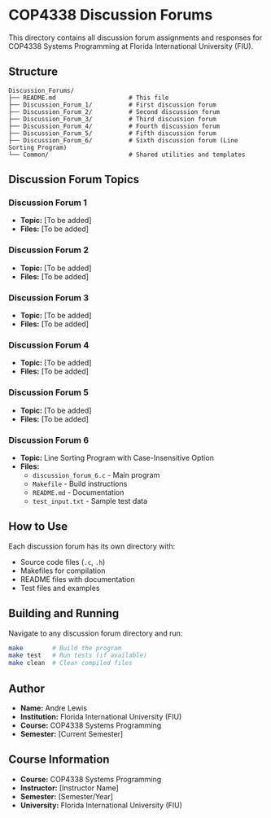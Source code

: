 # COP4338 Discussion Forums

This directory contains all discussion forum assignments and responses for COP4338 Systems Programming at Florida International University (FIU).

## Structure

```
Discussion_Forums/
├── README.md                    # This file
├── Discussion_Forum_1/          # First discussion forum
├── Discussion_Forum_2/          # Second discussion forum
├── Discussion_Forum_3/          # Third discussion forum
├── Discussion_Forum_4/          # Fourth discussion forum
├── Discussion_Forum_5/          # Fifth discussion forum
├── Discussion_Forum_6/          # Sixth discussion forum (Line Sorting Program)
└── Common/                      # Shared utilities and templates
```

## Discussion Forum Topics

### Discussion Forum 1
- **Topic:** [To be added]
- **Files:** [To be added]

### Discussion Forum 2
- **Topic:** [To be added]
- **Files:** [To be added]

### Discussion Forum 3
- **Topic:** [To be added]
- **Files:** [To be added]

### Discussion Forum 4
- **Topic:** [To be added]
- **Files:** [To be added]

### Discussion Forum 5
- **Topic:** [To be added]
- **Files:** [To be added]

### Discussion Forum 6
- **Topic:** Line Sorting Program with Case-Insensitive Option
- **Files:** 
  - `discussion_forum_6.c` - Main program
  - `Makefile` - Build instructions
  - `README.md` - Documentation
  - `test_input.txt` - Sample test data

## How to Use

Each discussion forum has its own directory with:
- Source code files (`.c`, `.h`)
- Makefiles for compilation
- README files with documentation
- Test files and examples

## Building and Running

Navigate to any discussion forum directory and run:
```bash
make        # Build the program
make test   # Run tests (if available)
make clean  # Clean compiled files
```

## Author

- **Name:** Andre Lewis
- **Institution:** Florida International University (FIU)
- **Course:** COP4338 Systems Programming
- **Semester:** [Current Semester]

## Course Information

- **Course:** COP4338 Systems Programming
- **Instructor:** [Instructor Name]
- **Semester:** [Semester/Year]
- **University:** Florida International University (FIU) 